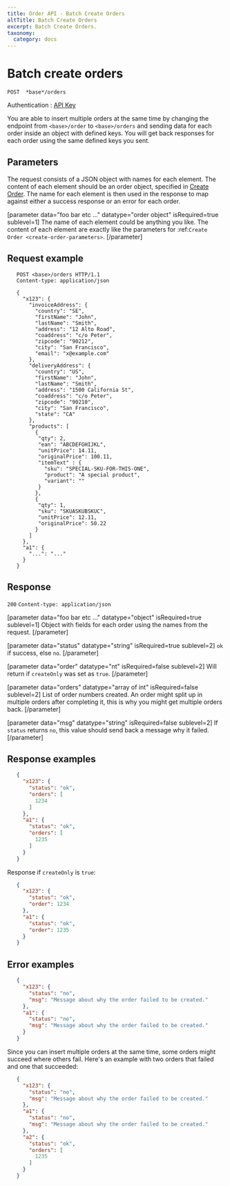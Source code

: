 ```yaml
---
title: Order API - Batch Create Orders
altTitle: Batch Create Orders
excerpt: Batch Create Orders.
taxonomy:
  category: docs
---
```


# Batch create orders

```text
POST  *base*/orders
```
Authentication : [API Key](/api-references/api-intro#authentication)

You are able to insert multiple orders at the same time by changing the endpoint from `<base>/order` to `<base>/orders` and sending data for each order inside an object with defined keys. You will get back responses for each order using the same defined keys you sent.

## Parameters

The request consists of a JSON object with names for each element. The content of each element should be an order object, specified in [Create Order](/api-references/order-api/api-reference/create-order). The name for each element is then used in the response to map against either a success response or an error for each order.

[parameter data="foo bar etc ..." datatype="order object" isRequired=true sublevel=1]
The name of each element could be anything you like. The content of each element are exactly like the parameters for :ref:`Create Order <create-order-parameters>`.
[/parameter]

## Request example

```http
   POST <base>/orders HTTP/1.1
   Content-type: application/json

   {
     "x123": {
       "invoiceAddress": {
         "country": "SE",
         "firstName": "John",
         "lastName": "Smith",
         "address": "12 Alto Road",
         "coaddress": "c/o Peter",
         "zipcode": "90212",
         "city": "San Francisco",
         "email": "x@example.com"
       },
       "deliveryAddress": {
         "country": "US",
         "firstName": "John",
         "lastName": "Smith",
         "address": "1500 California St",
         "coaddress": "c/o Peter",
         "zipcode": "90210",
         "city": "San Francisco",
         "state": "CA"
       },
       "products": [
         {
          "qty": 2,
          "ean": "ABCDEFGHIJKL",
          "unitPrice": 14.11,
          "originalPrice": 100.11,
          "itemText" : {
            "sku": "SPECIAL-SKU-FOR-THIS-ONE",
            "product": "A special product",
            "variant": ""
          }
         },
         {
          "qty": 1,
          "sku": "SKUASKUBSKUC",
          "unitPrice": 12.11,
          "originalPrice": 50.22
         }
       ]
     },
     "a1": {
       "...": "..."
     }
   }
```

## Response
`200` `Content-type: application/json`

[parameter data="foo bar etc ..." datatype="object" isRequired=true sublevel=1]
Object with fields for each order using the names from the request.
[/parameter]

[parameter data="status" datatype="string" isRequired=true sublevel=2]
``ok`` if success, else ``no``.
[/parameter]

[parameter data="order" datatype="nt" isRequired=false sublevel=2]
Will return if ``createOnly`` was set as ``true``.
[/parameter]

[parameter data="orders" datatype="array of int" isRequired=false sublevel=2]
List of order numbers created. An order might split up in multiple orders after completing it, this is why you might get multiple orders back.
[/parameter]

[parameter data="msg" datatype="string" isRequired=false sublevel=2]
If ``status`` returns ``no``, this value should send back a message why it failed.
[/parameter]

## Response examples

```json
   {
     "x123": {
       "status": "ok",
       "orders": [
         1234
       ]
     },
     "a1": {
       "status": "ok",
       "orders": [
         1235
       ]
     }
   }
```

Response if `createOnly` is `true`:

```json
   {
     "x123": {
       "status": "ok",
       "order": 1234
     },
     "a1": {
       "status": "ok",
       "order": 1235
     }
   }
```

## Error examples

```json
   {
     "x123": {
       "status": "no",
       "msg": "Message about why the order failed to be created."
     },
     "a1": {
       "status": "no",
       "msg": "Message about why the order failed to be created."
     }
   }
```

Since you can insert multiple orders at the same time, some orders might succeed where others fail. Here's an example with two orders that failed and one that succeeded:

```json
   {
     "x123": {
       "status": "no",
       "msg": "Message about why the order failed to be created."
     },
     "a1": {
       "status": "no",
       "msg": "Message about why the order failed to be created."
     },
     "a2": {
       "status": "ok",
       "orders": [
         1235
       ]
     }
   }
```

